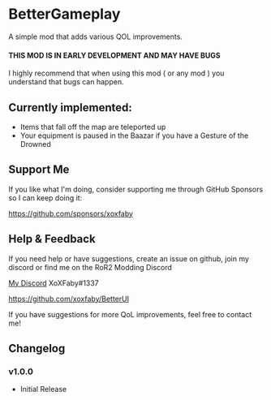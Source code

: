 # BetterGameplay

A simple mod that adds various QOL improvements.  

#### THIS MOD IS IN EARLY DEVELOPMENT AND MAY HAVE BUGS

I highly recommend that when using this mod ( or any mod ) you understand that bugs can happen.


## Currently implemented:
- Items that fall off the map are teleported up
- Your equipment is paused in the Baazar if you have a Gesture of the Drowned

## Support Me

If you like what I'm doing, consider supporting me through GitHub Sponsors so I can keep doing it:

https://github.com/sponsors/xoxfaby

## Help & Feedback

If you need help or have suggestions, create an issue on github, join my discord or find me on the RoR2 Modding Discord 

[My Discord](https://discord.gg/Zy2HSB4) XoXFaby#1337

https://github.com/xoxfaby/BetterUI

If you have suggestions for more QoL improvements, feel free to contact me!

## Changelog

### v1.0.0 
 - Initial Release